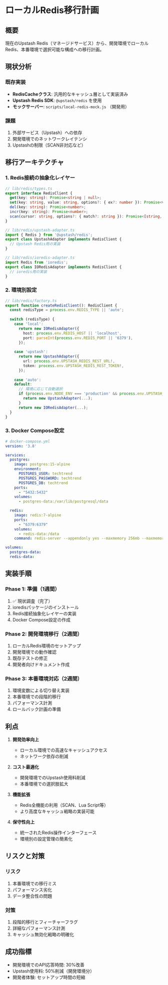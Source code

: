 # ローカルRedis移行計画

## 概要
現在のUpstash Redis（マネージドサービス）から、開発環境でローカルRedis、本番環境で選択可能な構成への移行計画。

## 現状分析

### 既存実装
- **RedisCacheクラス**: 汎用的なキャッシュ層として実装済み
- **Upstash Redis SDK**: `@upstash/redis` を使用
- **モックサーバー**: `scripts/local-redis-mock.js` （開発用）

### 課題
1. 外部サービス（Upstash）への依存
2. 開発環境でのネットワークレイテンシ
3. Upstashの制限（SCAN非対応など）

## 移行アーキテクチャ

### 1. Redis接続の抽象化レイヤー

```typescript
// lib/redis/types.ts
export interface RedisClient {
  get(key: string): Promise<string | null>;
  set(key: string, value: string, options?: { ex?: number }): Promise<void>;
  del(key: string): Promise<number>;
  incr(key: string): Promise<number>;
  scan(cursor: string, options?: { match?: string }): Promise<[string, string[]]>;
}

// lib/redis/upstash-adapter.ts
import { Redis } from '@upstash/redis';
export class UpstashAdapter implements RedisClient {
  // Upstash Redis用の実装
}

// lib/redis/ioredis-adapter.ts
import Redis from 'ioredis';
export class IORedisAdapter implements RedisClient {
  // ioredis用の実装
}
```

### 2. 環境別設定

```typescript
// lib/redis/factory.ts
export function createRedisClient(): RedisClient {
  const redisType = process.env.REDIS_TYPE || 'auto';
  
  switch (redisType) {
    case 'local':
      return new IORedisAdapter({
        host: process.env.REDIS_HOST || 'localhost',
        port: parseInt(process.env.REDIS_PORT || '6379'),
      });
    
    case 'upstash':
      return new UpstashAdapter({
        url: process.env.UPSTASH_REDIS_REST_URL!,
        token: process.env.UPSTASH_REDIS_REST_TOKEN!,
      });
    
    case 'auto':
    default:
      // 環境に応じて自動選択
      if (process.env.NODE_ENV === 'production' && process.env.UPSTASH_REDIS_REST_URL) {
        return new UpstashAdapter(...);
      }
      return new IORedisAdapter(...);
  }
}
```

### 3. Docker Compose設定

```yaml
# docker-compose.yml
version: '3.8'

services:
  postgres:
    image: postgres:15-alpine
    environment:
      POSTGRES_USER: techtrend
      POSTGRES_PASSWORD: techtrend
      POSTGRES_DB: techtrend
    ports:
      - "5432:5432"
    volumes:
      - postgres-data:/var/lib/postgresql/data

  redis:
    image: redis:7-alpine
    ports:
      - "6379:6379"
    volumes:
      - redis-data:/data
    command: redis-server --appendonly yes --maxmemory 256mb --maxmemory-policy allkeys-lru

volumes:
  postgres-data:
  redis-data:
```

## 実装手順

### Phase 1: 準備（1週間）
1. ✅ 現状調査（完了）
2. ioredisパッケージのインストール
3. Redis接続抽象化レイヤーの実装
4. Docker Compose設定の作成

### Phase 2: 開発環境移行（2週間）
1. ローカルRedis環境のセットアップ
2. 開発環境での動作確認
3. 既存テストの修正
4. 開発者向けドキュメント作成

### Phase 3: 本番環境対応（2週間）
1. 環境変数による切り替え実装
2. 本番環境での段階的移行
3. パフォーマンス計測
4. ロールバック計画の準備

## 利点

1. **開発効率向上**
   - ローカル環境での高速なキャッシュアクセス
   - ネットワーク依存の削減

2. **コスト最適化**
   - 開発環境でのUpstash使用料削減
   - 本番環境での選択肢拡大

3. **機能拡張**
   - Redis全機能の利用（SCAN、Lua Script等）
   - より高度なキャッシュ戦略の実装可能

4. **保守性向上**
   - 統一されたRedis操作インターフェース
   - 環境別の設定管理の簡素化

## リスクと対策

### リスク
1. 本番環境での移行ミス
2. パフォーマンス劣化
3. データ整合性の問題

### 対策
1. 段階的移行とフィーチャーフラグ
2. 詳細なパフォーマンス計測
3. キャッシュ無効化戦略の明確化

## 成功指標

- 開発環境でのAPI応答時間: 30%改善
- Upstash使用料: 50%削減（開発環境分）
- 開発者体験: セットアップ時間の短縮